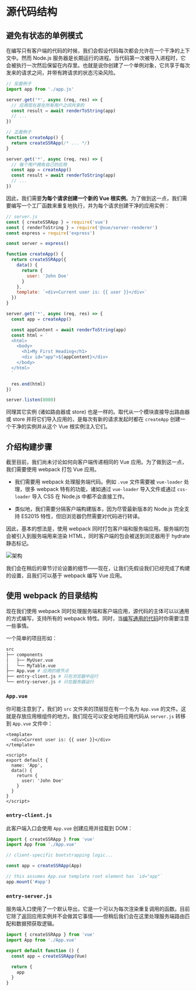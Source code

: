 # 源代码结构

## 避免有状态的单例模式

在编写只有客户端的代码的时候，我们会假设代码每次都会允许在一个干净的上下文中。然而 Node.js 服务器是长期运行的进程。当代码第一次被导入进程时，它会被执行一次然后保留在内存里。也就是说你创建了一个单例对象，它共享于每次发来的请求之间，并带有跨请求的状态污染风险。

```js
// 反面例子
import app from './app.js'

server.get('*', async (req, res) => {
  // 应用现在是在所有用户之间共享的
  const result = await renderToString(app)
  // ...
})
```

```js
// 正面例子
function createApp() {
  return createSSRApp(/* ... */)
}

server.get('*', async (req, res) => {
  // 每个用户拥有自己的应用
  const app = createApp()
  const result = await renderToString(app)
  // ...
})
```

因此，我们需要**为每个请求创建一个新的 Vue 根实例**。为了做到这一点，我们需要编写一个工厂函数来重复地执行，并为每个请求创建干净的应用实例：

```js
// server.js
const { createSSRApp } = require('vue')
const { renderToString } = require('@vue/server-renderer')
const express = require('express')

const server = express()

function createApp() {
  return createSSRApp({
    data() {
      return {
        user: 'John Doe'
      }
    },
    template: `<div>Current user is: {{ user }}</div>`
  })
}

server.get('*', async (req, res) => {
  const app = createApp()

  const appContent = await renderToString(app)
  const html = `
  <html>
    <body>
      <h1>My First Heading</h1>
      <div id="app">${appContent}</div>
    </body>
  </html>
  `

  res.end(html)
})

server.listen(8080)
```

同理其它实例 (诸如路由器或 store) 也是一样的。取代从一个模块直接导出路由器或 store 并将它们导入应用的，是每次有新的请求发起时都在 `createApp` 创建一个干净的实例并从这个 Vue 根实例注入它们。

## 介绍构建步骤

截至目前，我们尚未讨论如何向客户端传递相同的 Vue 应用。为了做到这一点，我们需要使用 webpack 打包 Vue 应用。

- 我们需要用 webpack 处理服务端代码。例如 `.vue` 文件需要被 `vue-loader` 处理，很多 webpack 特有的功能，诸如通过 `vue-loader` 导入文件或通过 `css-loader` 导入 CSS 在 Node.js 中都不会直接工作。

- 类似地，我们需要分隔客户端构建版本，因为尽管最新版本的 Node.js 完全支持 ES2015 特性，但旧浏览器仍然需要对代码进行转译。

因此，基本的想法是，使用 webpack 同时打包客户端和服务端应用。服务端的包会被引入到服务端用来渲染 HTML，同时客户端的包会被送到浏览器用于 hydrate 静态标记。

![架构](https://cloud.githubusercontent.com/assets/499550/17607895/786a415a-5fee-11e6-9c11-45a2cfdf085c.png)

我们会在稍后的章节讨论设置的细节——现在，让我们先假设我们已经完成了构建的设置，且我们可以基于 webpack 编写 Vue 应用。

## 使用 webpack 的目录结构

现在我们使用 webpack 同时处理服务端和客户端应用，源代码的主体可以以通用的方式编写，支持所有的 webpack 特性。同时，当[编写通用的代码](./universal.html)时你需要注意一些事情。

一个简单的项目形如：

```bash
src
├── components
│   ├── MyUser.vue
│   └── MyTable.vue
├── App.vue # 应用的根节点
├── entry-client.js # 只在浏览器中运行
└── entry-server.js # 只在服务器运行
```

### `App.vue`

你可能注意到了，我们的 `src` 文件夹的顶层现在有一个名为 `App.vue` 的文件。这就是存放应用根组件的地方。我们现在可以安全地将应用代码从 `server.js` 转移到 `App.vue` 文件中：

```vue
<template>
  <div>Current user is: {{ user }}</div>
</template>

<script>
export default {
  name: 'App',
  data() {
    return {
      user: 'John Doe'
    }
  }
}
</script>
```

### `entry-client.js`

此客户端入口会使用 `App.vue` 创建应用并挂载到 DOM：

```js
import { createSSRApp } from 'vue'
import App from './App.vue'

// client-specific bootstrapping logic...

const app = createSSRApp(App)

// this assumes App.vue template root element has `id="app"`
app.mount('#app')
```

### `entry-server.js`

服务端入口使用了一个默认导出，它是一个可以为每次渲染重复调用的函数。目前它除了返回应用实例并不会做其它事情——但稍后我们会在这里处理服务端路由匹配和数据预获取逻辑。

```js
import { createSSRApp } from 'vue'
import App from './App.vue'

export default function () {
  const app = createSSRApp(Vue)

  return {
    app
  }
}
```
